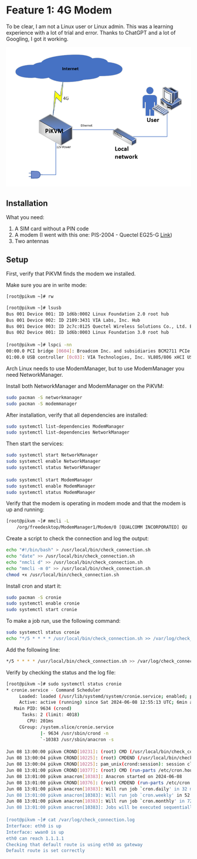 
# Feature 1: 4G Modem

To be clear, I am not a Linux user or Linux admin. This was a learning experience with a lot of trial and error. Thanks to ChatGPT and a lot of Googling, I got it working.

![Connections](4Gdiagram.png)

## Installation

What you need:

1. A SIM card without a PIN code
2. A modem (I went with this one: PIS-2004 - Quectel EG25-G [Link](https://www.elfadistrelec.no/en/quectel-eg25-mini-pcie-lte-module-with-antennas-nebra-pis-2004/p/30221005))
3. Two antennas

## Setup

First, verify that PiKVM finds the modem we installed.

Make sure you are in write mode:

```sh
[root@pikvm ~]# rw
```

```sh
[root@pikvm ~]# lsusb
Bus 001 Device 001: ID 1d6b:0002 Linux Foundation 2.0 root hub
Bus 001 Device 002: ID 2109:3431 VIA Labs, Inc. Hub
Bus 001 Device 003: ID 2c7c:0125 Quectel Wireless Solutions Co., Ltd. EC25 LTE modem
Bus 002 Device 001: ID 1d6b:0003 Linux Foundation 3.0 root hub

[root@pikvm ~]# lspci -nn
00:00.0 PCI bridge [0604]: Broadcom Inc. and subsidiaries BCM2711 PCIe Bridge [14e4:2711] (rev 20)
01:00.0 USB controller [0c03]: VIA Technologies, Inc. VL805/806 xHCI USB 3.0 Controller [1106:3483] (rev 01)
```

Arch Linux needs to use ModemManager, but to use ModemManager you need NetworkManager.

Install both NetworkManager and ModemManager on the PiKVM:

```sh
sudo pacman -S networkmanager
sudo pacman -S modemmanager
```

After installation, verify that all dependencies are installed:

```sh
sudo systemctl list-dependencies ModemManager
sudo systemctl list-dependencies NetworkManager
```

Then start the services:

```sh
sudo systemctl start NetworkManager
sudo systemctl enable NetworkManager
sudo systemctl status NetworkManager

sudo systemctl start ModemManager
sudo systemctl enable ModemManager
sudo systemctl status ModemManager
```

Verify that the modem is operating in modem mode and that the modem is up and running:

```sh
[root@pikvm ~]# mmcli -L
    /org/freedesktop/ModemManager1/Modem/0 [QUALCOMM INCORPORATED] QU
```

Create a script to check the connection and log the output:

```sh
echo "#!/bin/bash" > /usr/local/bin/check_connection.sh
echo "date" >> /usr/local/bin/check_connection.sh
echo "nmcli d" >> /usr/local/bin/check_connection.sh
echo "mmcli -m 0" >> /usr/local/bin/check_connection.sh
chmod +x /usr/local/bin/check_connection.sh
```

Install cron and start it:

```sh
sudo pacman -S cronie
sudo systemctl enable cronie
sudo systemctl start cronie
```

To make a job run, use the following command:

```sh
sudo systemctl status cronie
echo "*/5 * * * * /usr/local/bin/check_connection.sh >> /var/log/check_connection.log 2>&1" | sudo crontab -
```

Add the following line:

```sh
*/5 * * * * /usr/local/bin/check_connection.sh >> /var/log/check_connection.log 2>&1
```

Verify by checking the status and the log file:

```sh
[root@pikvm ~]# sudo systemctl status cronie
* cronie.service - Command Scheduler
     Loaded: loaded (/usr/lib/systemd/system/cronie.service; enabled; preset: disabled)
     Active: active (running) since Sat 2024-06-08 12:55:13 UTC; 6min ago
   Main PID: 9634 (crond)
      Tasks: 2 (limit: 4018)
        CPU: 201ms
     CGroup: /system.slice/cronie.service
             |- 9634 /usr/sbin/crond -n
             `-10383 /usr/sbin/anacron -s

Jun 08 13:00:00 pikvm CROND[10231]: (root) CMD (/usr/local/bin/check_connection.sh >> /var/log/check_connection.log 2>&1)
Jun 08 13:00:04 pikvm CROND[10225]: (root) CMDEND (/usr/local/bin/check_connection.sh >> /var/log/check_connection.log 2>&1)
Jun 08 13:00:04 pikvm CROND[10225]: pam_unix(crond:session): session closed for user root
Jun 08 13:01:00 pikvm CROND[10377]: (root) CMD (run-parts /etc/cron.hourly)
Jun 08 13:01:00 pikvm anacron[10383]: Anacron started on 2024-06-08
Jun 08 13:01:00 pikvm CROND[10376]: (root) CMDEND (run-parts /etc/cron.hourly)
Jun 08 13:01:00 pikvm anacron[10383]: Will run job `cron.daily' in 32 min.
Jun 08 13:01:00 pikvm anacron[10383]: Will run job `cron.weekly' in 52 min.
Jun 08 13:01:00 pikvm anacron[10383]: Will run job `cron.monthly' in 72 min.
Jun 08 13:01:00 pikvm anacron[10383]: Jobs will be executed sequentially

[root@pikvm ~]# cat /var/log/check_connection.log
Interface: eth0 is up
Interface: wwan0 is up
eth0 can reach 1.1.1.1
Checking that default route is using eth0 as gateway
Default route is set correctly

